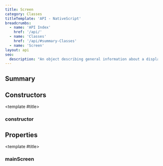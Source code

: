 ```yaml
---
title: Screen
category: Classes
titleTemplate: 'API - NativeScript'
breadcrumbs:
  - name: 'API Index'
    href: '/api/'
  - name: 'Classes'
    href: '/api/#summary-Classes'
  - name: 'Screen'
layout: api
seo:
  description: "An object describing general information about a display."
---
```


<!-- This page is auto generated, do not edit manually. -->
<!-- Run "yarn generate:api-docs" to regenerate -->

<script setup lang="ts">
  import { provide } from "vue";
  import API_DATA from "./Screen.data.json";
  
  provide('API_DATA', API_DATA);
</script>

<APIRefHierarchy v-once />

<APIRefComment commentBase64="eyJibG9ja1RhZ3MiOltdLCJtb2RpZmllclRhZ3MiOnt9LCJzdW1tYXJ5IjpbeyJraW5kIjoidGV4dCIsInRleHQiOiJBbiBvYmplY3QgZGVzY3JpYmluZyBnZW5lcmFsIGluZm9ybWF0aW9uIGFib3V0IGEgZGlzcGxheS4ifV19" v-once />

## <Heading ignore>Summary</Heading>

<APIRefSummary v-once />

## Constructors

<div class="">

<APIRef for="2324" v-once>

<template #title>

### constructor

</template>

</APIRef>

</div>

## Properties

<div class="isStatic">

<APIRef for="2323" v-once>

<template #title>

### mainScreen

</template>

</APIRef>

</div>
